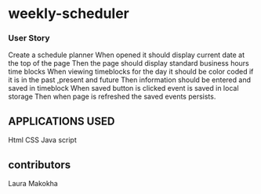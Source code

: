 # weekly-scheduler

### User Story 

Create a schedule planner 
When opened it should display current date at the top of the page 
Then the page should display standard business hours time blocks
When viewing timeblocks for the day it should be color coded if it is in the past ,present and future
Then information should be entered and saved in timeblock
When saved button is clicked event is saved in local storage 
Then when page is refreshed the saved events persists.

## APPLICATIONS USED

Html
CSS
Java script

## contributors 
Laura Makokha